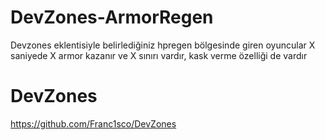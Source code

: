 # DevZones-ArmorRegen
Devzones eklentisiyle belirlediğiniz hpregen bölgesinde giren oyuncular X saniyede X armor kazanır ve X sınırı vardır, kask verme özelliği de vardır 


# DevZones
https://github.com/Franc1sco/DevZones
